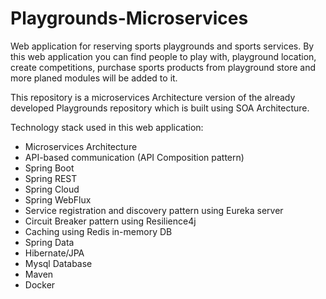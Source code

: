 # Playgrounds-Microservices
Web application for reserving sports playgrounds and sports services. 
By this web application you can find people to play with, playground location, create competitions, 
purchase sports products from playground store and more planed modules will be added to it. 

This repository is a microservices Architecture version of the already developed Playgrounds repository which is built using SOA Architecture.

Technology stack used in this web application:
- Microservices Architecture
- API-based communication (API Composition pattern)
- Spring Boot
- Spring REST
- Spring Cloud
- Spring WebFlux
- Service registration and discovery pattern using Eureka server
- Circuit Breaker pattern using Resilience4j
- Caching using Redis in-memory DB
- Spring Data
- Hibernate/JPA
- Mysql Database
- Maven
- Docker